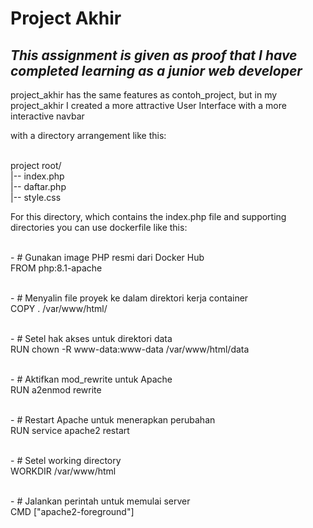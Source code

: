 # Project Akhir

## _This assignment is given as proof that I have completed learning as a junior web developer_

<p>project_akhir has the same features as contoh_project, but in my project_akhir I created a more attractive User Interface with a more interactive navbar</p>
<p>with a directory arrangement like this:
  
<br>project root/
<br>|-- index.php
<br>|-- daftar.php
<br>|-- style.css</p>

<p>For this directory, which contains the index.php file and supporting directories you can use dockerfile like this:</p>
<br>- # Gunakan image PHP resmi dari Docker Hub
<br> FROM php:8.1-apache

<br>- # Menyalin file proyek ke dalam direktori kerja container
<br> COPY . /var/www/html/

<br>- # Setel hak akses untuk direktori data
<br> RUN chown -R www-data:www-data /var/www/html/data

<br>- # Aktifkan mod_rewrite untuk Apache
<br> RUN a2enmod rewrite

<br>- # Restart Apache untuk menerapkan perubahan
<br> RUN service apache2 restart

<br>- # Setel working directory
<br> WORKDIR /var/www/html

<br>- # Jalankan perintah untuk memulai server
<br> CMD ["apache2-foreground"]
